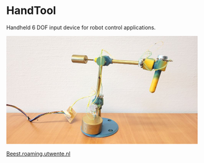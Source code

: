 # HandTool
Handheld 6 DOF input device for robot control applications.

![HandTool main view](pics/HandTool_1000px.jpg)

[Beest.roaming.utwente.nl](http://beest.roaming.utwente.nl/)
